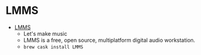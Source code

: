 # LMMS
- [LMMS](https://lmms.io/)
  -  Let's make music
  - LMMS is a free, open source, multiplatform digital audio workstation.
  - `brew cask install LMMS`
